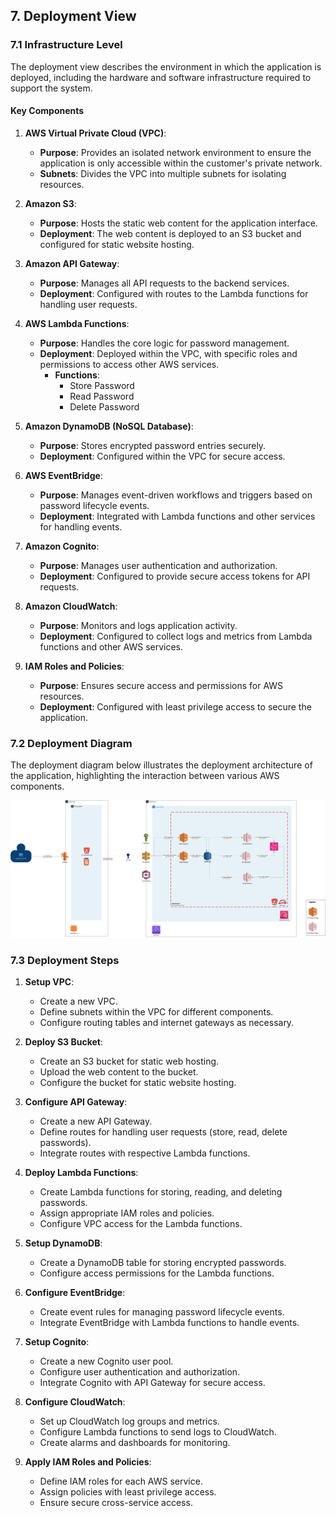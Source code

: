 ## 7. Deployment View

### 7.1 Infrastructure Level

The deployment view describes the environment in which the application is deployed, including the hardware and software infrastructure required to support the system.

#### Key Components

1. **AWS Virtual Private Cloud (VPC)**:
    - **Purpose**: Provides an isolated network environment to ensure the application is only accessible within the customer's private network.
    - **Subnets**: Divides the VPC into multiple subnets for isolating resources.

2. **Amazon S3**:
    - **Purpose**: Hosts the static web content for the application interface.
    - **Deployment**: The web content is deployed to an S3 bucket and configured for static website hosting.

3. **Amazon API Gateway**:
    - **Purpose**: Manages all API requests to the backend services.
    - **Deployment**: Configured with routes to the Lambda functions for handling user requests.

4. **AWS Lambda Functions**:
    - **Purpose**: Handles the core logic for password management.
    - **Deployment**: Deployed within the VPC, with specific roles and permissions to access other AWS services.
        - **Functions**:
            - Store Password
            - Read Password
            - Delete Password

5. **Amazon DynamoDB (NoSQL Database)**:
    - **Purpose**: Stores encrypted password entries securely.
    - **Deployment**: Configured within the VPC for secure access.

6. **AWS EventBridge**:
    - **Purpose**: Manages event-driven workflows and triggers based on password lifecycle events.
    - **Deployment**: Integrated with Lambda functions and other services for handling events.

7. **Amazon Cognito**:
    - **Purpose**: Manages user authentication and authorization.
    - **Deployment**: Configured to provide secure access tokens for API requests.

8. **Amazon CloudWatch**:
    - **Purpose**: Monitors and logs application activity.
    - **Deployment**: Configured to collect logs and metrics from Lambda functions and other AWS services.

9. **IAM Roles and Policies**:
    - **Purpose**: Ensures secure access and permissions for AWS resources.
    - **Deployment**: Configured with least privilege access to secure the application.

### 7.2 Deployment Diagram

The deployment diagram below illustrates the deployment architecture of the application, highlighting the interaction between various AWS components.

![Deployment View](./images/05-Building-Block-View.png)

### 7.3 Deployment Steps

1. **Setup VPC**:
    - Create a new VPC.
    - Define subnets within the VPC for different components.
    - Configure routing tables and internet gateways as necessary.

2. **Deploy S3 Bucket**:
    - Create an S3 bucket for static web hosting.
    - Upload the web content to the bucket.
    - Configure the bucket for static website hosting.

3. **Configure API Gateway**:
    - Create a new API Gateway.
    - Define routes for handling user requests (store, read, delete passwords).
    - Integrate routes with respective Lambda functions.

4. **Deploy Lambda Functions**:
    - Create Lambda functions for storing, reading, and deleting passwords.
    - Assign appropriate IAM roles and policies.
    - Configure VPC access for the Lambda functions.

5. **Setup DynamoDB**:
    - Create a DynamoDB table for storing encrypted passwords.
    - Configure access permissions for the Lambda functions.

6. **Configure EventBridge**:
    - Create event rules for managing password lifecycle events.
    - Integrate EventBridge with Lambda functions to handle events.

7. **Setup Cognito**:
    - Create a new Cognito user pool.
    - Configure user authentication and authorization.
    - Integrate Cognito with API Gateway for secure access.

8. **Configure CloudWatch**:
    - Set up CloudWatch log groups and metrics.
    - Configure Lambda functions to send logs to CloudWatch.
    - Create alarms and dashboards for monitoring.

9. **Apply IAM Roles and Policies**:
    - Define IAM roles for each AWS service.
    - Assign policies with least privilege access.
    - Ensure secure cross-service access.